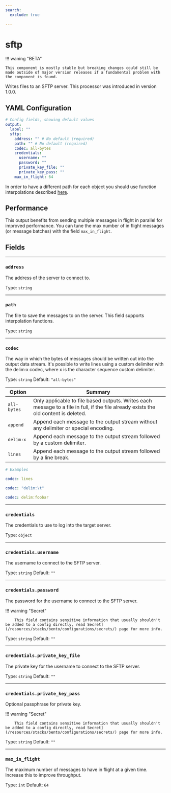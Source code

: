 ```yaml
---
search:
  exclude: true

---
```

# sftp

!!! waning "BETA"

    This component is mostly stable but breaking changes could still be made outside of major version releases if a fundamental problem with the component is found.

Writes files to an SFTP server. This processor was introduced in version 1.0.0.

## YAML Configuration

```yaml
# Config fields, showing default values
output:
  label: ""
  sftp:
    address: "" # No default (required)
    path: "" # No default (required)
    codec: all-bytes
    credentials:
      username: ""
      password: ""
      private_key_file: ""
      private_key_pass: ""
    max_in_flight: 64
```





In order to have a different path for each object you should use function interpolations described [here](/resources/stacks/bento/configurations/interpolation/).

## Performance

This output benefits from sending multiple messages in flight in parallel for improved performance. You can tune the max number of in flight messages (or message batches) with the field `max_in_flight`.

## Fields

---

### **`address`**

The address of the server to connect to.

Type: `string`

---

### **`path`**

The file to save the messages to on the server. This field supports interpolation functions.

Type: `string`

---

### **`codec`**

The way in which the bytes of messages should be written out into the output data stream. It's possible to write lines using a custom delimiter with the delim:x codec, where x is the character sequence custom delimiter.

Type: `string`
Default: `"all-bytes"`

| Option	| Summary |
|---|---|
|`all-bytes` |	Only applicable to file based outputs. Writes each message to a file in full, if the file already exists the old content is deleted.|
|`append` |	Append each message to the output stream without any delimiter or special encoding.|
|`delim:x` |	Append each message to the output stream followed by a custom delimiter.|
|`lines` |	Append each message to the output stream followed by a line break.|


```yaml
# Examples

codec: lines

codec: "delim:\t"

codec: delim:foobar
```


---

### **`credentials`**

The credentials to use to log into the target server.

Type: `object`

---

### **`credentials.username`**

The username to connect to the SFTP server.

Type: `string`
Default: `""`

---

### **`credentials.password`**

The password for the username to connect to the SFTP server.

!!! warning "Secret"

        This field contains sensitive information that usually shouldn't be added to a config directly, read Secret](/resources/stacks/bento/configurations/secrets/) page for more info.


Type: `string`
Default: `""`

---

### **`credentials.private_key_file`**

The private key for the username to connect to the SFTP server.

Type: `string`
Default: `""`

---

### **`credentials.private_key_pass`**

Optional passphrase for private key.

!!! warning "Secret"

        This field contains sensitive information that usually shouldn't be added to a config directly, read Secret](/resources/stacks/bento/configurations/secrets/) page for more info.

Type: `string`
Default: `""`

---

### **`max_in_flight`**

The maximum number of messages to have in flight at a given time. Increase this to improve throughput.

Type: `int`
Default: `64`

